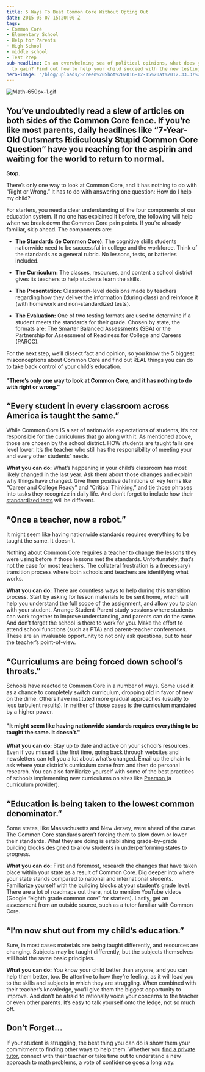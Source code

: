 ```yaml
---
title: 5 Ways To Beat Common Core Without Opting Out
date: 2015-05-07 15:20:00 Z
tags:
- Common Core
- Elementary School
- Help for Parents
- High School
- middle school
- Test Prep
sub-headline: In an overwhelming sea of political opinions, what does your child stand
  to gain? Find out how to help your child succeed with the new testing and standards.
hero-image: "/blog/uploads/Screen%20Shot%202016-12-15%20at%2012.33.37%20PM%20(1).png"
---
```


![Math-650px-1.gif](/blog/uploads/Math-650px-1.gif)

## You’ve undoubtedly read a slew of articles on both sides of the Common Core fence. If you’re like most parents, daily headlines like “7-Year-Old Outsmarts Ridiculously Stupid Common Core Question” have you reaching for the aspirin and waiting for the world to return to normal.

**Stop**.

There’s only one way to look at Common Core, and it has nothing to do with “Right or Wrong.” It has to do with answering one question: How do I help my child?

For starters, you need a clear understanding of the four components of our education system. If no one has explained it before, the following will help when we break down the Common Core pain points. If you’re already familiar, skip ahead. The components are:

* **The Standards (ie Common Core)**: The cognitive skills students nationwide need to be successful in college and the workforce. Think of the standards as a general rubric. No lessons, tests, or batteries included.

* **The Curriculum:** The classes, resources, and content a school district gives its teachers to help students learn the skills.

* **The Presentation:** Classroom-level decisions made by teachers regarding how they deliver the information (during class) and reinforce it (with homework and non-standardized tests).

* **The Evaluation:** One of two testing formats are used to determine if a student meets the standards for their grade. Chosen by state, the formats are: The Smarter Balanced Assessments (SBA) or the Partnership for Assessment of Readiness for College and Careers (PARCC).

For the next step, we’ll dissect fact and opinion, so you know the 5 biggest misconceptions about Common Core and find out REAL things you can do to take back control of your child’s education.

#### "There’s only one way to look at Common Core, and it has nothing to do with right or wrong."

## “Every student in every classroom across America is taught the same.”

While Common Core IS a set of nationwide expectations of students, it’s not responsible for the curriculums that go along with it. As mentioned above, those are chosen by the school district. HOW students are taught falls one level lower. It’s the teacher who still has the responsibility of meeting your and every other students’ needs.

**What you can do:** What’s happening in your child’s classroom has most likely changed in the last year. Ask them about those changes and explain why things have changed. Give them positive definitions of key terms like “Career and College Ready” and “Critical Thinking,” and tie those phrases into tasks they recognize in daily life. And don’t forget to include how their [standardized tests](http://www.schoolfamily.com/school-family-articles/article/10900-common-core-assessment-testing-what-parents-should-know) will be different.

## “Once a teacher, now a robot.”

It might seem like having nationwide standards requires everything to be taught the same. It doesn’t.

Nothing about Common Core requires a teacher to change the lessons they were using before if those lessons met the standards. Unfortunately, that’s not the case for most teachers. The collateral frustration is a (necessary) transition process where both schools and teachers are identifying what works.

**What you can do:** There are countless ways to help during this transition process. Start by asking for lesson materials to be sent home, which will help you understand the full scope of the assignment, and allow you to plan with your student. Arrange Student-Parent study sessions where students can work together to improve understanding, and parents can do the same. And don’t forget the school is there to work for you. Make the effort to attend school functions (such as PTA) and parent-teacher conferences. These are an invaluable opportunity to not only ask questions, but to hear the teacher’s point-of-view.

## “Curriculums are being forced down school’s throats.”

Schools have reacted to Common Core in a number of ways. Some used it as a chance to completely switch curriculum, dropping old in favor of new on the dime. Others have instituted more gradual approaches (usually to less turbulent results). In neither of those cases is the curriculum mandated by a higher power.

#### "It might seem like having nationwide standards requires everything to be taught the same. It doesn’t."

**What you can do:** Stay up to date and active on your school’s resources. Even if you missed it the first time, going back through websites and newsletters can tell you a lot about what’s changed. Email up the chain to ask where your district’s curriculum came from and then do personal research. You can also familiarize yourself with some of the best practices of schools implementing new curriculums on sites like [Pearson ](http://commoncore.pearsoned.com/index.cfm?locator=PS1tFj)(a curriculum provider).

## “Education is being taken to the lowest common denominator.”

Some states, like Massachusetts and New Jersey, were ahead of the curve. The Common Core standards aren’t forcing them to slow down or lower their standards. What they are doing is establishing grade-by-grade building blocks designed to allow students in underperforming states to progress.

**What you can do:** First and foremost, research the changes that have taken place within your state as a result of Common Core. Dig deeper into where your state stands compared to national and international students. Familiarize yourself with the building blocks at your student’s grade level. There are a lot of roadmaps out there, not to mention YouTube videos (Google “eighth grade common core” for starters). Lastly, get an assessment from an outside source, such as a tutor familiar with Common Core.

## “I’m now shut out from my child’s education.”

Sure, in most cases materials are being taught differently, and resources are changing. Subjects may be taught differently, but the subjects themselves still hold the same basic principles.

**What you can do:** You know your child better than anyone, and you can help them better, too. Be attentive to how they’re feeling, as it will lead you to the skills and subjects in which they are struggling. When combined with their teacher’s knowledge, you’ll give them the biggest opportunity to improve. And don’t be afraid to rationally voice your concerns to the teacher or even other parents. It’s easy to talk yourself onto the ledge, not so much off.

## Don’t Forget...

If your student is struggling, the best thing you can do is show them your commitment to finding other ways to help them. Whether you [find a private tutor](https://www.wyzant.com/tutorsearch), connect with their teacher or take time out to understand a new approach to math problems, a vote of confidence goes a long way.